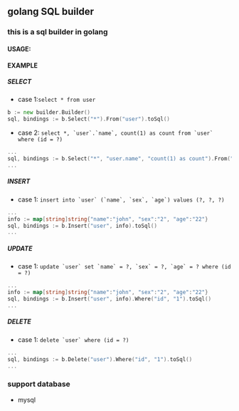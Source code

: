 ## golang SQL builder
### this is a sql builder in golang 
#### USAGE:
#### EXAMPLE
##### SELECT
* case 1:``select * from user``
```go
b := new builder.Builder()
sql, bindings := b.Select("*").From("user").toSql()

```

* case 2: ``select *, `user`.`name`, count(1) as count from `user` where (id = ?) ``
```go
...
sql, bindings := b.Select("*", "user.name", "count(1) as count").From("user").Where("id", "1")toSql()
...
```
##### INSERT
* case 1: ``insert into `user` (`name`, `sex`, `age`) values (?, ?, ?)``
```go
...
info := map[string]string{"name":"john", "sex":"2", "age":"22"}
sql, bindings := b.Insert("user", info).toSql()
...
```

##### UPDATE
* case 1: ``update `user` set `name` = ?, `sex` = ?, `age` = ? where (id = ?)``
```go
...
info := map[string]string{"name":"john", "sex":"2", "age":"22"}
sql, bindings := b.Insert("user", info).Where("id", "1").toSql()
...
```

##### DELETE
* case 1: ``delete `user` where (id = ?)``
```go
...
sql, bindings := b.Delete("user").Where("id", "1").toSql()
...
```


### support database
* mysql